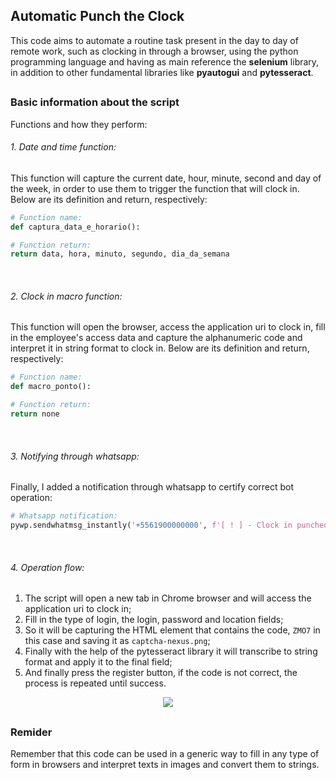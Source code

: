 ## Automatic Punch the Clock

This code aims to automate a routine task present in the day to day of remote work, such as clocking in through a browser, using the python programming language and having as main reference the **selenium** library, in addition to other fundamental libraries like **pyautogui** and **pytesseract**.

##

### Basic information about the script

Functions and how they perform:

###### 1. Date and time function:
This function will capture the current date, hour, minute, second and day of the week, in order to use them to trigger the function that will clock in. Below are its definition and return, respectively:
```python
# Function name:
def captura_data_e_horario():
```

```python
# Function return:
return data, hora, minuto, segundo, dia_da_semana
```

<br>

###### 2. Clock in macro function:
This function will open the browser, access the application uri to clock in, fill in the employee's access data and capture the alphanumeric code and interpret it in string format to clock in. Below are its definition and return, respectively:
```python
# Function name:
def macro_ponto():
```

```python
# Function return:
return none
```

<br>

###### 3. Notifying through whatsapp:
Finally, I added a notification through whatsapp to certify correct bot operation:
```python
# Whatsapp notification:
pywp.sendwhatmsg_instantly('+5561900000000', f'[ ! ] - Clock in punched at {hora}:{minuto}:{segundo} in {data}.', 15, True, 5);
```

<br>

###### 4. Operation flow:

1. The script will open a new tab in Chrome browser and will access the application uri to clock in;
2. Fill in the type of login, the login, password and location fields;
3. So it will be capturing the HTML element that contains the code, ``` ZMO7 ``` in this case and saving it as ``` captcha-nexus.png ```;
4. Finally with the help of the pytesseract library it will transcribe to string format and apply it to the final field;
5. And finally press the register button, if the code is not correct, the process is repeated until success.

<p align="center">
    <img src="https://user-images.githubusercontent.com/96185134/225164817-05b20229-a4cd-4cd4-82c7-f6c2a44cbeba.png">
</p>

##

### Remider

Remember that this code can be used in a generic way to fill in any type of form in browsers and interpret texts in images and convert them to strings.
